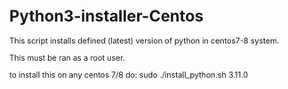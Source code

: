 # Python3-installer-Centos
This script installs defined (latest) version of python in centos7-8 system.

This must be ran as a root user. 

to install this on any centos 7/8 do:
sudo ./install_python.sh 3.11.0

